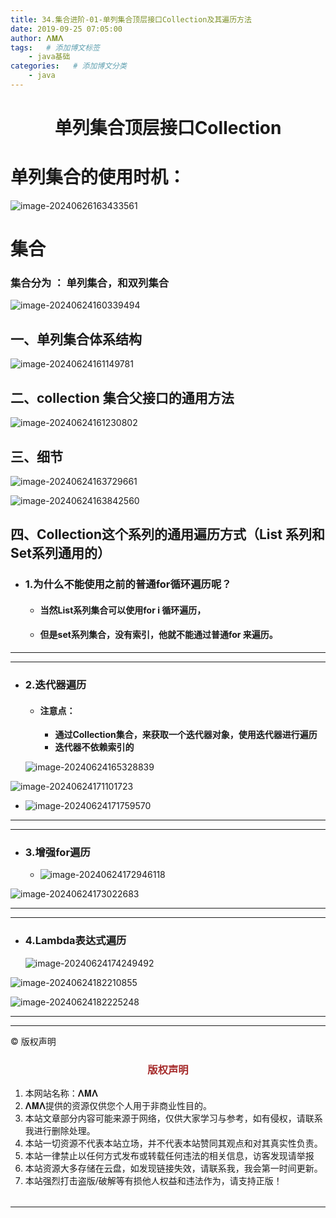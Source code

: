 ```yaml
---
title: 34.集合进阶-01-单列集合顶层接口Collection及其遍历方法
date: 2019-09-25 07:05:00
author: 𝚲𝚳𝚲
tags:   # 添加博文标签
	- java基础
categories:   # 添加博文分类
	- java
---
```


<h1><center>单列集合顶层接口Collection</center></h1>



#  单列集合的使用时机：

![image-20240626163433561](https://raw.githubusercontent.com/protonlml/blogimages/master/imgs/202406261634982.png)

# 集合

### 集合分为 ： 单列集合，和双列集合

![image-20240624160339494](https://raw.githubusercontent.com/protonlml/blogimages/master/imgs/202406241603243.png)



## 一、单列集合体系结构

![image-20240624161149781](https://raw.githubusercontent.com/protonlml/blogimages/master/imgs/202406241611973.png)



## 二、collection 集合父接口的通用方法

![image-20240624161230802](https://raw.githubusercontent.com/protonlml/blogimages/master/imgs/202406241612494.png)



## 三、细节

![image-20240624163729661](https://raw.githubusercontent.com/protonlml/blogimages/master/imgs/202406241637098.png)

![image-20240624163842560](https://raw.githubusercontent.com/protonlml/blogimages/master/imgs/202406241638535.png)





## 四、Collection这个系列的通用遍历方式（List 系列和Set系列通用的）

- ### 1.为什么不能使用之前的普通for循环遍历呢？
  - #### 当然List系列集合可以使用for i 循环遍历，

  - #### 但是set系列集合，没有索引，他就不能通过普通for 来遍历。

---

---

- ### 2.迭代器遍历

  - #### 注意点：

    - **通过Collection集合，来获取一个迭代器对象，使用迭代器进行遍历**
    - **迭代器不依赖索引的**

  ![image-20240624165328839](https://raw.githubusercontent.com/protonlml/blogimages/master/imgs/202406241653855.png)

![image-20240624171101723](https://raw.githubusercontent.com/protonlml/blogimages/master/imgs/202406241711722.png)

- ![image-20240624171759570](https://raw.githubusercontent.com/protonlml/blogimages/master/imgs/202406241718607.png)

---

---

- ### 3.增强for遍历

  - ![image-20240624172946118](https://raw.githubusercontent.com/protonlml/blogimages/master/imgs/202406241729321.png)

![image-20240624173022683](https://raw.githubusercontent.com/protonlml/blogimages/master/imgs/202406241730837.png)

---

---

- ### 4.Lambda表达式遍历

  ![image-20240624174249492](https://raw.githubusercontent.com/protonlml/blogimages/master/imgs/202406241742141.png)

![image-20240624182210855](https://raw.githubusercontent.com/protonlml/blogimages/master/imgs/202406241822010.png)

![image-20240624182225248](https://raw.githubusercontent.com/protonlml/blogimages/master/imgs/202406241822279.png)











---


----

© 版权声明

<escape>

<div>
    <h3 align="center"  style="color: brown;" >版权声明</h3>
    <table>
   		<tr>
    		<ol>
				<li>本网站名称：𝚲𝚳𝚲</li>
				<li>𝚲𝚳𝚲提供的资源仅供您个人用于非商业性目的。</li>
				<li>本站文章部分内容可能来源于网络，仅供大家学习与参考，如有侵权，请联系我进行删除处理。</li>
				<li>本站一切资源不代表本站立场，并不代表本站赞同其观点和对其真实性负责。</li>
        		<li>本站一律禁止以任何方式发布或转载任何违法的相关信息，访客发现请举报</li> 
        		<li>本站资源大多存储在云盘，如发现链接失效，请联系我，我会第一时间更新。</li>
        		<li>本站强烈打击盗版/破解等有损他人权益和违法作为，请支持正版！</li>  
			</ol>
		</tr>
	</table>
</div>










</escape>

----


